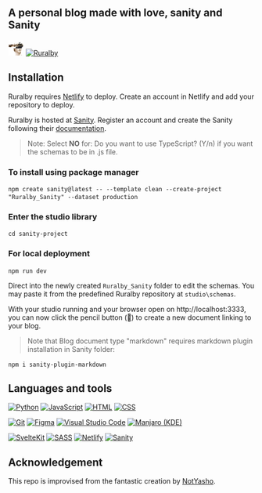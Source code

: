 ## A personal blog made with love, sanity and Sanity

[![Ruralby](https://github.com/jmeyu/ruralby/blob/main/static/img/favicon/favicon-32x32.png)](https://ruralby.com/) [![Ruralby](https://img.shields.io/badge/-Ruralby.-black?style=for-the-badge&logo=pencil&color=orange&logoColor=white)](https://ruralby.com/)

## Installation

Ruralby requires [Netlify](https://netlify.com/) to deploy.
Create an account in Netlify and add your repository to deploy.


Ruralby is hosted at [Sanity](https://sanity.io/).
Register an account and create the Sanity following their [documentation](https://www.sanity.io/docs/getting-started-with-sanity).

> Note: Select **NO** for: Do you want to use TypeScript? (Y/n) if you want the schemas to be in .js file.


### To install using package manager
```
npm create sanity@latest -- --template clean --create-project "Ruralby_Sanity" --dataset production
```

### Enter the studio library
```
cd sanity-project
```

### For local deployment
```
npm run dev
```

Direct into the newly created `Ruralby_Sanity` folder to edit the schemas. You may paste it from the predefined Ruralby repository at `studio\schemas`.

With your studio running and your browser open on http://localhost:3333, you can now click the pencil button (📝) to create a new document linking to your blog.

> Note that Blog document type "markdown" requires markdown plugin installation in Sanity folder:
```
npm i sanity-plugin-markdown
```


## Languages and tools

[![Python](https://img.shields.io/badge/python-96CDFB?style=for-the-badge&logo=python&logoColor=black)](https://www.python.org/) 
[![JavaScript](https://img.shields.io/badge/javascript-FAE3B0?style=for-the-badge&logo=javascript&logoColor=black)](https://www.javascript.com/) 
[![HTML](https://img.shields.io/badge/HTML-F8BD96.svg?style=for-the-badge&logo=html5&logoColor=black)](https://html.com/)
[![CSS](https://img.shields.io/badge/css-89DCEB.svg?style=for-the-badge&logo=css3&logoColor=black)](https://www.w3.org/Style/CSS/Overview.en.html)

 [![Git](https://img.shields.io/badge/git-F8BD96.svg?style=for-the-badge&logo=git&logoColor=black)](https://git-scm.com/)
 [![Figma](https://img.shields.io/badge/figma-F5C2E7.svg?style=for-the-badge&logo=figma&logoColor=black)](https://www.figma.com/)
[![Visual Studio Code](https://img.shields.io/badge/Visual%20Studio%20Code-96CDFB.svg?style=for-the-badge&logo=visual-studio-code&logoColor=black)](https://code.visualstudio.com/)
[![Manjaro (KDE)](https://img.shields.io/badge/Manjaro-ABE9B3?style=for-the-badge&logo=Manjaro&logoColor=black)](https://manjaro.org/downloads/official/kde/)

[![SvelteKit](https://img.shields.io/badge/-SvelteKit-black?style=for-the-badge&logo=svelte&color=orangered&logoColor=white)](https://kit.svelte.dev/)
[![SASS](https://img.shields.io/badge/-SASS-black?style=for-the-badge&logo=sass&color=cc6699&logoColor=white)](https://sass-lang.com/)
[![Netlify](https://img.shields.io/badge/-Netlify-black?style=for-the-badge&logo=netlify&color=00c7b7&logoColor=white)](https://www.netlify.com/)
[![Sanity](https://img.shields.io/badge/-Sanity.io-black?style=for-the-badge&logo=pencil&color=orange&logoColor=white)](https://www.sanity.io/)

## Acknowledgement
This repo is improvised from the fantastic creation by [NotYasho](https://github.com/NotYasho/NotYasho/).
